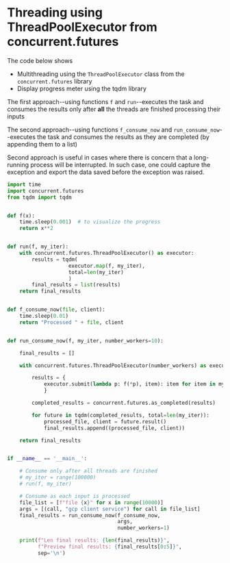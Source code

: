 # Threading using ThreadPoolExecutor from concurrent.futures

The code below shows

- Multithreading using the `ThreadPoolExecutor` class from the `concurrent.futures` library
- Display progress meter using the tqdm library

The first approach--using functions `f` and `run`--executes the task and consumes the results only after __all__ the threads are finished processing their inputs

The second approach--using functions `f_consume_now` and `run_consume_now`--executes the task and consumes the results as they are completed (by appending them to a list)

Second approach is useful in cases where there is concern that a long-running process will be interrupted. In such case, one could capture the exception and export the data saved before the exception was raised.

```python
import time
import concurrent.futures
from tqdm import tqdm


def f(x):
    time.sleep(0.001)  # to visualize the progress
    return x**2


def run(f, my_iter):
    with concurrent.futures.ThreadPoolExecutor() as executor:
        results = tqdm(
                    executor.map(f, my_iter),
                    total=len(my_iter)
                    )
        final_results = list(results)
    return final_results


def f_consume_now(file, client):
    time.sleep(0.01)
    return "Processed " + file, client


def run_consume_now(f, my_iter, number_workers=10):

    final_results = []

    with concurrent.futures.ThreadPoolExecutor(number_workers) as executor:

        results = {
            executor.submit(lambda p: f(*p), item): item for item in my_iter
            }

        completed_results = concurrent.futures.as_completed(results)

        for future in tqdm(completed_results, total=len(my_iter)):
            processed_file, client = future.result()
            final_results.append((processed_file, client))

    return final_results


if __name__ == '__main__':

    # Consume only after all threads are finished
    # my_iter = range(100000)
    # run(f, my_iter)

    # Consume as each input is processed
    file_list = [f"file {x}" for x in range(10000)]
    args = [(call, "gcp client service") for call in file_list]
    final_results = run_consume_now(f_consume_now,
                                    args,
                                    number_workers=1)

    print(f"Len final results: {len(final_results)}",
          f"Preview final results: {final_results[0:5]}",
          sep='\n')
```